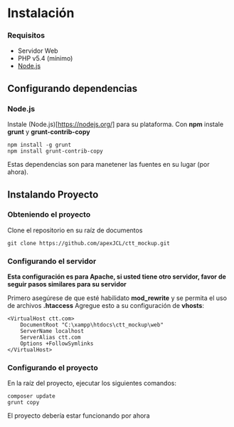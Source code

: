# Instalación

### Requisitos

- Servidor Web
- PHP v5.4 (mínimo)
- [Node.js](https://nodejs.org/)

## Configurando dependencias

### Node.js

Instale (Node.js)[https://nodejs.org/] para su plataforma.
Con **npm** instale **grunt** y **grunt-contrib-copy**

```
npm install -g grunt
npm install grunt-contrib-copy
```

Estas dependencias son para manetener las fuentes en su lugar (por ahora).
 
## Instalando Proyecto

### Obteniendo el proyecto

Clone el repositorio en su raíz de documentos 
```
git clone https://github.com/apexJCL/ctt_mockup.git
```

### Configurando el servidor

**Esta configuración es para Apache, si usted tiene otro servidor, favor de seguir pasos similares para su servidor**

Primero asegúrese de que esté habilidato **mod_rewrite** y se permita el uso de archivos **.htaccess**
Agregue esto a su configuración de **vhosts**:
```
<VirtualHost ctt.com>
    DocumentRoot "C:\xampp\htdocs\ctt_mockup\web"
    ServerName localhost
    ServerAlias ctt.com
    Options +FollowSymlinks
</VirtualHost>
```


### Configurando el proyecto

En la raíz del proyecto, ejecutar los siguientes comandos:
```
composer update
grunt copy
```

El proyecto debería estar funcionando por ahora